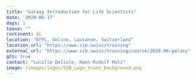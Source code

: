 ```yaml
---
title: "Galaxy Introduction for Life Scientists"
date: '2020-06-17'
days: 1
tease: ""
continent: GL
location: "EFPL, Online, Lausanne, Switzerland"
location_url: "https://www.sib.swiss/training"
external_url: "https://www.sib.swiss/training/course/2020-06-galaxy"
gtn: true
contact: "Lucille Delisle, Hans-Rudolf Hotz"
image: /images/logos/SIB_Logo_trans_background.png
---
```

